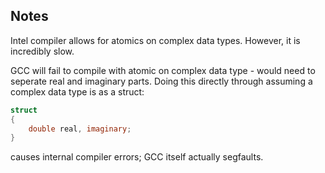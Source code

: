 ## Notes

Intel compiler allows for atomics on complex data types. However, it is incredibly slow.

GCC will fail to compile with atomic on complex data type - would need to seperate real and imaginary parts.
Doing this directly through assuming a complex data type is as a struct:

```c
struct
{
    double real, imaginary;
}
```

causes internal compiler errors; GCC itself actually segfaults.
